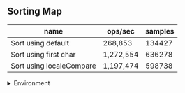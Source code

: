 ## Sorting Map

|name|ops/sec|samples|
|-|-|-|
|Sort using default|268,853|134427|
|Sort using first char|1,272,554|636278|
|Sort using localeCompare|1,197,474|598738|


<details>
<summary>Environment</summary>

* __Machine:__ linux x64 | 4 vCPUs | 15.2GB Mem
* __Run:__ Thu May 09 2024 23:32:56 GMT+0000 (Coordinated Universal Time)
</details>

<!--
{"environment":{"platform":"linux","arch":"x64","cpus":4,"totalMemory":15.245216369628906},"benchmarks":[{"name":"Sort using default","opsSec":268853.4936126233,"samples":134427},{"name":"Sort using first char","opsSec":1272554.242097073,"samples":636278},{"name":"Sort using localeCompare","opsSec":1197474.7260980061,"samples":598738}]}-->
